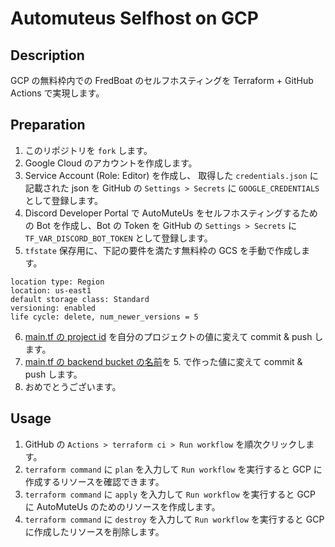 # Automuteus Selfhost on GCP
## Description
GCP の無料枠内での FredBoat のセルフホスティングを Terraform + GitHub Actions で実現します。

## Preparation
1. このリポジトリを `fork` します。
2. Google Cloud のアカウントを作成します。
3. Service Account (Role: Editor) を作成し、 取得した `credentials.json` に記載された json を GitHub の `Settings > Secrets` に `GOOGLE_CREDENTIALS` として登録します。
4. Discord Developer Portal で AutoMuteUs をセルフホスティングするための Bot を作成し、Bot の Token を GitHub の `Settings > Secrets` に `TF_VAR_DISCORD_BOT_TOKEN` として登録します。
5. `tfstate` 保存用に、下記の要件を満たす無料枠の GCS を手動で作成します。
```
location type: Region
location: us-east1
default storage class: Standard
versioning: enabled
life cycle: delete, num_newer_versions = 5
```
6. [main.tf の project id](https://github.com/k-seta/automuteus-selfhost-gcp/blob/master/main.tf#L2) を自分のプロジェクトの値に変えて commit & push します。
7. [main.tf の backend bucket の名前](https://github.com/k-seta/automuteus-selfhost-gcp/blob/master/main.tf#L9)を 5. で作った値に変えて commit & push します。
8. おめでとうございます。

## Usage
1. GitHub の `Actions > terraform ci > Run workflow` を順次クリックします。
2. `terraform command` に `plan` を入力して `Run workflow` を実行すると GCP に作成するリソースを確認できます。
3. `terraform command` に `apply` を入力して `Run workflow` を実行すると GCP に AutoMuteUs のためのリソースを作成します。
4. `terraform command` に `destroy` を入力して `Run workflow` を実行すると GCP に作成したリソースを削除します。

